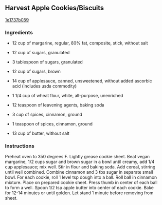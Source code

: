 ## Harvest Apple Cookies/Biscuits

[1e1737b059](http://www.food.com/recipe/harvest-apple-cookies-biscuits-189696)

### Ingredients

 - 12 cup of margarine, regular, 80% fat, composite, stick, without salt

 - 12 cup of sugars, granulated

 - 3 tablespoon of sugars, granulated

 - 12 cup of sugars, brown

 - 14 cup of applesauce, canned, unsweetened, without added ascorbic acid (includes usda commodity)

 - 1 1/4 cup of wheat flour, white, all-purpose, unenriched

 - 12 teaspoon of leavening agents, baking soda

 - 3 cup of spices, cinnamon, ground

 - 1 teaspoon of spices, cinnamon, ground

 - 13 cup of butter, without salt

### Instructions

Preheat oven to 350 degrees F. Lightly grease cookie sheet. Beat vegan margarine, 1/2 cups sugar and brown sugar in a bowl until creamy, add 1/4 cup applesauce; mix well. Stir in flour and baking soda. Add cereal, stirring until well combined. Combine cinnamon and 3 tbs sugar in separate small bowl. For each cookie, roll 1 level tsp dough into a ball. Roll ball in cinnamon mixture. Place on prepared cookie sheet. Press thumb in center of each ball to form a well. Spoon 1/2 tsp apple butter into center of each cookie. Bake for 12-14 minutes or until golden. Let stand 1 minute before removing from sheet.